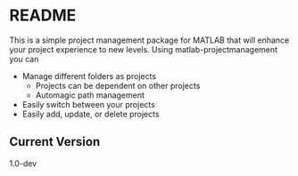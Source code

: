 # README

This is a simple project management package for MATLAB that will enhance your project experience to new levels. Using matlab-projectmanagement you can

* Manage different folders as projects
  * Projects can be dependent on other projects
  * Automagic path management
* Easily switch between your projects
* Easily add, update, or delete projects


## Current Version
1.0-dev

